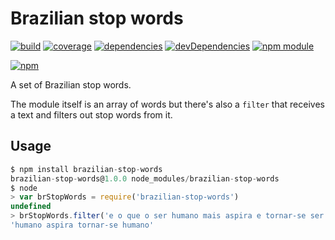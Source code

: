 # Brazilian stop words

[![build](https://travis-ci.org/tallesl/brazilian-stop-words.png)](https://travis-ci.org/tallesl/brazilian-stop-words)
[![coverage](https://coveralls.io/repos/tallesl/brazilian-stop-words/badge.png?branch=master)](https://coveralls.io/r/tallesl/brazilian-stop-words?branch=master)
[![dependencies](https://david-dm.org/tallesl/brazilian-stop-words.png)](https://david-dm.org/tallesl/brazilian-stop-words)
[![devDependencies](https://david-dm.org/tallesl/brazilian-stop-words/dev-status.png)](https://david-dm.org/tallesl/brazilian-stop-words#info=devDependencies)
[![npm module](https://badge.fury.io/js/brazilian-stop-words.png)](http://badge.fury.io/js/brazilian-stop-words)

[![npm](https://nodei.co/npm/brazilian-stop-words.png?mini=true)](https://nodei.co/npm/brazilian-stop-words/)

A set of Brazilian stop words.

The module itself is an array of words but there's also a `filter` that receives a text and filters out stop words from it.

## Usage
```javascript
$ npm install brazilian-stop-words
brazilian-stop-words@1.0.0 node_modules/brazilian-stop-words
$ node
> var brStopWords = require('brazilian-stop-words')
undefined
> brStopWords.filter('e o que o ser humano mais aspira e tornar-se ser humano')
'humano aspira tornar-se humano'
```
